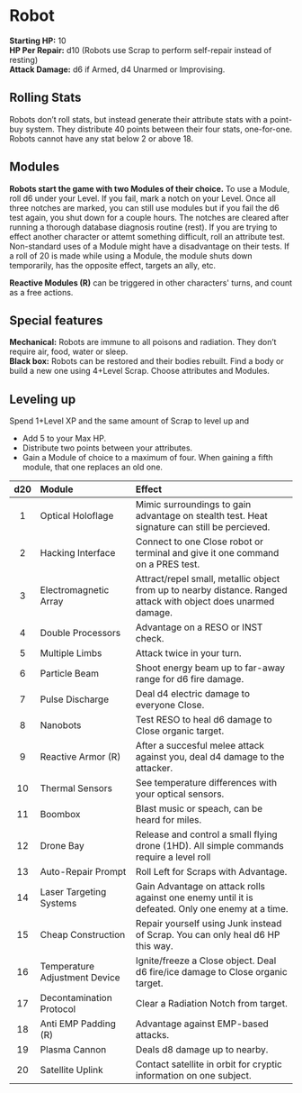 # Robot

**Starting HP:** 10  
**HP Per Repair:** d10 (Robots use Scrap to perform self-repair instead of resting)  
**Attack Damage:** d6 if Armed, d4 Unarmed or Improvising.

## Rolling Stats

Robots don’t roll stats, but instead generate their attribute stats with a point-buy system. They distribute 40 points between their four stats, one-for-one. Robots cannot have any stat below 2 or above 18.

## Modules

**Robots start the game with two Modules of their choice.** To use a Module, roll d6 under your Level. If you fail, mark a notch on your Level.  Once all three notches are marked, you can still use modules but if you fail the d6 test again, you shut down for a couple hours. The notches are cleared after running a thorough database diagnosis routine (rest). If you are trying to effect another character or attemt something difficult, roll an attribute test. Non-standard uses of a Module might have a disadvantage on their tests. If a roll of 20 is made while using a Module, the module shuts down temporarily, has the opposite effect, targets an ally, etc.

**Reactive Modules (R)** can be triggered in other characters' turns, and count as a free actions.

## Special features

**Mechanical:** Robots are immune to all poisons and radiation. They don’t require air, food, water or sleep.  
**Black box:** Robots can be restored and their bodies rebuilt. Find a body or build a new one using 4+Level Scrap. Choose attributes and Modules.

## Leveling up

Spend 1+Level XP and the same amount of Scrap to level up and

- Add 5 to your Max HP.
- Distribute two points between your attributes.
- Gain a Module of choice to a maximum of four. When gaining a fifth module, that one replaces an old one.

<!-- cool words for modules: Subroutine, Turing Complete--->

| d20  | Module                        | Effect                                                       |
| :--: | :---------------------------- | :----------------------------------------------------------- |
|  1   | Optical Holoflage           | Mimic surroundings to gain advantage on stealth test. Heat signature can still be percieved. |
|  2   | Hacking Interface             | Connect to one Close robot or terminal and give it one command on a PRES test. |
|  3   | Electromagnetic Array         | Attract/repel small, metallic object from up to nearby distance. Ranged attack with object does unarmed damage. |
|  4   | Double Processors             | Advantage on a RESO or INST check.                           |
|  5   | Multiple Limbs                | Attack twice in your turn.                                   |
|  6   | Particle Beam                 | Shoot energy beam up to far-away range for d6 fire damage.   |
|  7   | Pulse Discharge               | Deal d4 electric damage to everyone Close.                   |
|  8   | Nanobots                      | Test RESO to heal d6 damage to Close organic target.         |
|  9   | Reactive Armor (R)            | After a succesful melee attack against you, deal d4 damage to the attacker. |
|  10  | Thermal Sensors               | See temperature differences with your optical sensors.       |
|  11  | Boombox                       | Blast music or speach, can be heard for miles.              |
|  12  | Drone Bay                     | Release and control a small flying drone (1HD). All simple commands require a level roll |
|  13  | Auto-Repair Prompt            | Roll Left for Scraps with Advantage.                         |
|  14  | Laser Targeting Systems       | Gain Advantage on attack rolls against one enemy until it is defeated. Only one enemy at a time. |
|  15  | Cheap Construction            | Repair yourself using Junk instead of Scrap. You can only heal d6 HP this way. |
|  16  | Temperature Adjustment Device | Ignite/freeze a Close object. Deal d6 fire/ice damage to Close organic target. |
|  17  | Decontamination Protocol      | Clear a Radiation Notch from target.                         |
|  18  | Anti EMP Padding (R)          | Advantage against EMP-based attacks.                         |
|  19  | Plasma Cannon                 | Deals d8 damage up to nearby.                                |
|  20  | Satellite Uplink              | Contact satellite in orbit for cryptic information on one subject. |
